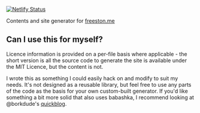 [![Netlify Status](https://api.netlify.com/api/v1/badges/67f2ed5b-8356-4496-80e0-955b3442a26f/deploy-status)](https://app.netlify.com/sites/freeston-dot-me/deploys)

Contents and site generator for [freeston.me](https://freeston.me)


## Can I use this for myself?

Licence information is provided on a per-file basis where applicable - the short version is all the source code to generate the site is available under the MIT Licence, but the content is not.

I wrote this as something I could easily hack on and modify to suit my needs. It's not designed as a reusable library, but feel free to use any parts of the code as the basis for your own custom-built generator. If you'd like something a bit more solid that also uses babashka, I recommend looking at @borkdude's [quickblog](https://github.com/borkdude/quickblog).

